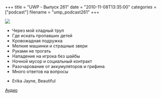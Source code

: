 +++
title = "UWP - Выпуск 261"
date = "2010-11-08T13:35:00"
categories = ["podcast"]
filename = "ump_podcast261"
+++

![](https://podcast.umputun.com/images/uwp/uwp261.jpg)


- Через мой хладный труп
- Где искать пропавших детей
- Кровожадная подружка
- Мелкие машинки и страшные звери
- Руками не трогать
- Нападение на игрока без шайбы
- Ночной мусор и социальный контракт
- Разочарование от аккумуляторов и грифина
- Много ответов на вопросы


* Еrika Jayne, Beautiful

[Аудио](http://archive.rucast.net/uwp/media/ump_podcast261.mp3)


<audio src="http://archive.rucast.net/uwp/media/ump_podcast261.mp3" preload="none">